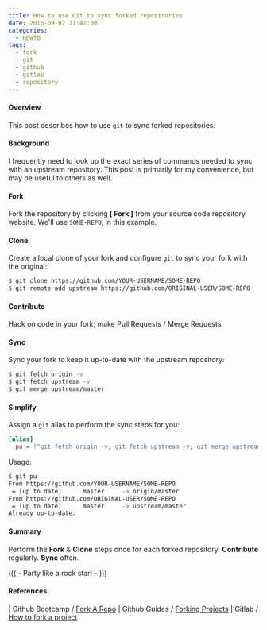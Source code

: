 ```yaml
---
title: How to use Git to sync forked repositories
date: 2016-09-07 21:41:00
categories:
  - HOWTO
tags:
  - fork
  - git
  - github
  - gitlab
  - repository
---
```


#### Overview

This post describes how to use `git` to sync forked repositories.

#### Background

I frequently need to look up the exact series of commands needed to sync with an upstream repository. This post is primarily for my convenience, but may be useful to others as well.

<!-- more -->

#### Fork

Fork the repository by clicking **[ <nop class="fa fa-code-fork"> Fork ]** from your source code repository website. We'll use `SOME-REPO`, in this example.

#### Clone

Create a local clone of your fork and configure `git` to sync your fork with the original:

```` bash
$ git clone https://github.com/YOUR-USERNAME/SOME-REPO
$ git remote add upstream https://github.com/ORIGINAL-USER/SOME-REPO
````

#### Contribute

Hack on code in your fork; make <nop class="fa fa-github"> Pull Requests / <nop class="fa fa-gitlab"> Merge Requests.

#### Sync

Sync your fork to keep it up-to-date with the upstream repository:

```` bash
$ git fetch origin -v
$ git fetch upstream -v
$ git merge upstream/master
````

#### Simplify

Assign a `git` alias to perform the sync steps for you:

```` ini ~/.gitconfig
[alias]
  pu = !"git fetch origin -v; git fetch upstream -v; git merge upstream/master"
````

Usage:

```` bash
$ git pu
From https://github.com/YOUR-USERNAME/SOME-REPO
 = [up to date]      master     -> origin/master
From https://github.com/ORIGINAL-USER/SOME-REPO
 = [up to date]      master     -> upstream/master
Already up-to-date.
````

#### Summary

Perform the **Fork** & **Clone** steps once for each forked repository. **Contribute** regularly. **Sync** often.

((( <nop class="fa fa-glass"> - Party like a rock star! - <nop class="fa fa-music"> )))

#### References

<nop class="fa fa-github"> | Github Bootcamp / [Fork A Repo](https://help.github.com/articles/fork-a-repo/)
<nop class="fa fa-github"> | Github Guides / [Forking Projects](https://guides.github.com/activities/forking/)
<nop class="fa fa-gitlab"> | Gitlab / [How to fork a project](http://docs.gitlab.com/ce/gitlab-basics/fork-project.html)
